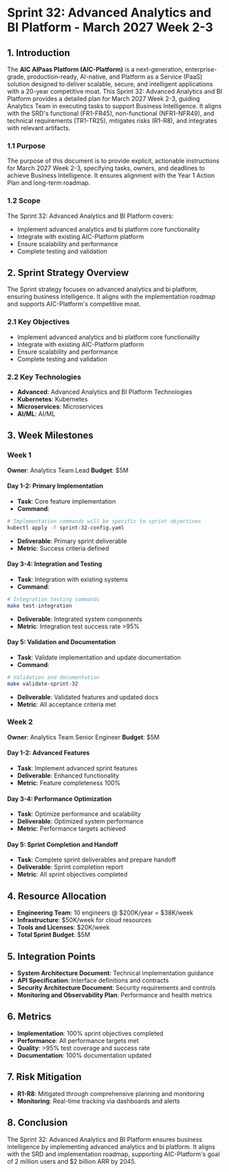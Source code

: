 # Sprint 32: Advanced Analytics and BI Platform - March 2027 Week 2-3

## 1. Introduction
The **AIC AIPaas Platform (AIC-Platform)** is a next-generation, enterprise-grade, production-ready, AI-native, and Platform as a Service (PaaS) solution designed to deliver scalable, secure, and intelligent applications with a 20-year competitive moat. This Sprint 32: Advanced Analytics and BI Platform provides a detailed plan for March 2027 Week 2-3, guiding Analytics Team in executing tasks to support Business Intelligence. It aligns with the SRD's functional (FR1-FR45), non-functional (NFR1-NFR49), and technical requirements (TR1-TR25), mitigates risks (R1-R8), and integrates with relevant artifacts.

### 1.1 Purpose
The purpose of this document is to provide explicit, actionable instructions for March 2027 Week 2-3, specifying tasks, owners, and deadlines to achieve Business Intelligence. It ensures alignment with the Year 1 Action Plan and long-term roadmap.

### 1.2 Scope
The Sprint 32: Advanced Analytics and BI Platform covers:
- Implement advanced analytics and bi platform core functionality
- Integrate with existing AIC-Platform platform
- Ensure scalability and performance
- Complete testing and validation

## 2. Sprint Strategy Overview
The Sprint strategy focuses on advanced analytics and bi platform, ensuring business intelligence. It aligns with the implementation roadmap and supports AIC-Platform's competitive moat.

### 2.1 Key Objectives
- Implement advanced analytics and bi platform core functionality
- Integrate with existing AIC-Platform platform
- Ensure scalability and performance
- Complete testing and validation

### 2.2 Key Technologies
- **Advanced**: Advanced Analytics and BI Platform Technologies
- **Kubernetes**: Kubernetes
- **Microservices**: Microservices
- **AI/ML**: AI/ML

## 3. Week Milestones

### Week 1
**Owner**: Analytics Team Lead
**Budget**: $5M

#### Day 1-2: Primary Implementation
- **Task**: Core feature implementation
- **Command**: 
```bash
# Implementation commands will be specific to sprint objectives
kubectl apply -f sprint-32-config.yaml
```
- **Deliverable**: Primary sprint deliverable
- **Metric**: Success criteria defined

#### Day 3-4: Integration and Testing
- **Task**: Integration with existing systems
- **Command**:
```bash
# Integration testing commands
make test-integration
```
- **Deliverable**: Integrated system components
- **Metric**: Integration test success rate >95%

#### Day 5: Validation and Documentation
- **Task**: Validate implementation and update documentation
- **Command**:
```bash
# Validation and documentation
make validate-sprint-32
```
- **Deliverable**: Validated features and updated docs
- **Metric**: All acceptance criteria met

### Week 2
**Owner**: Analytics Team Senior Engineer
**Budget**: $5M

#### Day 1-2: Advanced Features
- **Task**: Implement advanced sprint features
- **Deliverable**: Enhanced functionality
- **Metric**: Feature completeness 100%

#### Day 3-4: Performance Optimization
- **Task**: Optimize performance and scalability
- **Deliverable**: Optimized system performance
- **Metric**: Performance targets achieved

#### Day 5: Sprint Completion and Handoff
- **Task**: Complete sprint deliverables and prepare handoff
- **Deliverable**: Sprint completion report
- **Metric**: All sprint objectives completed

## 4. Resource Allocation
- **Engineering Team**: 10 engineers @ $200K/year = $38K/week
- **Infrastructure**: $50K/week for cloud resources
- **Tools and Licenses**: $20K/week
- **Total Sprint Budget**: $5M

## 5. Integration Points
- **System Architecture Document**: Technical implementation guidance
- **API Specification**: Interface definitions and contracts
- **Security Architecture Document**: Security requirements and controls
- **Monitoring and Observability Plan**: Performance and health metrics

## 6. Metrics
- **Implementation**: 100% sprint objectives completed
- **Performance**: All performance targets met
- **Quality**: >95% test coverage and success rate
- **Documentation**: 100% documentation updated

## 7. Risk Mitigation
- **R1-R8**: Mitigated through comprehensive planning and monitoring
- **Monitoring**: Real-time tracking via dashboards and alerts

## 8. Conclusion
The Sprint 32: Advanced Analytics and BI Platform ensures business intelligence by implementing advanced analytics and bi platform. It aligns with the SRD and implementation roadmap, supporting AIC-Platform's goal of 2 million users and $2 billion ARR by 2045.
